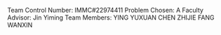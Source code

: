Team Control Number: IMMC#22974411
Problem Chosen: A
Faculty Advisor: Jin Yiming
Team Members:
YING YUXUAN
CHEN ZHIJIE
FANG WANXIN